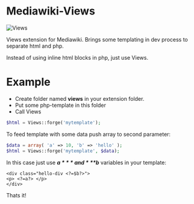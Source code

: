 Mediawiki-Views
===============

![Views](http://i.imgur.com/mgAvgZG.png)

Views extension for Mediawiki. 
Brings some templating in dev process to separate html and php.

Instead of using inline html blocks in php, just use Views.

Example
=======

- Create folder named **views** in your extension folder.
- Put some php-template in this folder
- Call Views

```php
$html = Views::forge('mytemplate');
```
  
To feed template with some data push array to second parameter:

```php
$data = array( 'a' => 10, 'b' => 'hello' );
$html = Views::forge('mytemplate', $data);
```
  
In this case just use ***$a*** and ***$b*** variables in your template:

```
<div class="hello-div <?=$b?>">
<p> <?=a?> </p>
</div>
```

Thats it!
